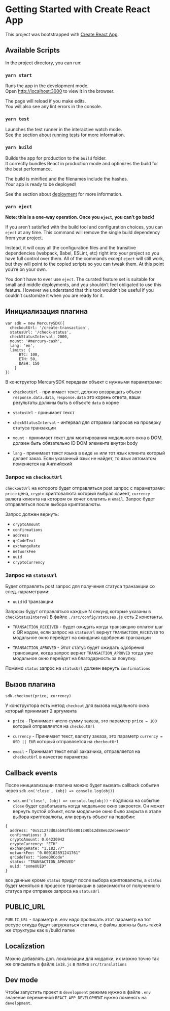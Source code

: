 # Getting Started with Create React App

This project was bootstrapped with [Create React App](https://github.com/facebook/create-react-app).

## Available Scripts

In the project directory, you can run:

### `yarn start`

Runs the app in the development mode.\
Open [http://localhost:3000](http://localhost:3000) to view it in the browser.

The page will reload if you make edits.\
You will also see any lint errors in the console.

### `yarn test`

Launches the test runner in the interactive watch mode.\
See the section about [running tests](https://facebook.github.io/create-react-app/docs/running-tests) for more
information.

### `yarn build`

Builds the app for production to the `build` folder.\
It correctly bundles React in production mode and optimizes the build for the best performance.

The build is minified and the filenames include the hashes.\
Your app is ready to be deployed!

See the section about [deployment](https://facebook.github.io/create-react-app/docs/deployment) for more information.

### `yarn eject`

**Note: this is a one-way operation. Once you `eject`, you can’t go back!**

If you aren’t satisfied with the build tool and configuration choices, you can `eject` at any time. This command will
remove the single build dependency from your project.

Instead, it will copy all the configuration files and the transitive dependencies (webpack, Babel, ESLint, etc) right
into your project so you have full control over them. All of the commands except `eject` will still work, but they will
point to the copied scripts so you can tweak them. At this point you’re on your own.

You don’t have to ever use `eject`. The curated feature set is suitable for small and middle deployments, and you
shouldn’t feel obligated to use this feature. However we understand that this tool wouldn’t be useful if you couldn’t
customize it when you are ready for it.

## Инициализация плагина

```
var sdk = new MercurySDK({
  checkoutUrl: '/create-transaction',
  statusUrl: '/check-status',
  checkStatusInterval: 2000,
  mount: '#mercury-cash',
  lang: 'en',
  limits: {
      BTC: 100,
      ETH: 50,
      DASH: 150
    }
})
```

В конструктор MercurySDK передаем объект с нужными параметрами:

*  `checkoutUrl` - принимает текст, должно возвращать объект `response.data.data`, `response.data` это корень ответа,
  ваши результаты должны быть в объекте `data` в корне
  
*  `statusUrl` - принимает текст

*  `checkStatusInterval` - интервал для отправки запросов на проверку статуса транзакции

*  `mount` - принимает текст для монтирования модального окна в DOM, должен быть обязательно ID DOM элемента внутри body

*  `lang` - принимает текст языка в виде `en` или тот язык клиента который делает заказ. Если указанный язык не найдет,
  то язык автоматом поменяется на Английский

###  Запрос на `checkoutUrl`

`checkoutUrl` на которого будет отправляться post запрос с параметрами: `price` цена, `crypto` криптовалюта который
выбрал клиент, `currency` валюта клиента на котором он хочет оплатить и `email`. Запрос будет отправляться после выбора
криптовалюты.

Запрос должен вернуть:

-  `cryptoAmount`
-  `confirmations`
-  `address`
-  `qrCodeText`
-  `exchangeRate`
-  `networkFee`
-  `uuid`
-  `cryptoCurrency`

###  Запрос на `statusUrl`

Будет отправлять post запрос для получения статуса транзакции со след. параметрами:

*  `uuid` id транзакции

Запросы будут отправляться каждые N секунд которые указаны в `checkStatusInterval`
В файле `./src/config/statuses.js` есть 2 константы.

*  `TRANSACTION_RECEIVED` - будет ожидать когда транзакцию оплатят шаг с QR кодом, если запрос на `statusUrl`
  вернут `TRANSACTION_RECEIVED` то модальное окно перейдет на ожидания одобрения транзакции
  
*  `TRANSACTION_APROVED` - Этот статус будет ожидать одобрения трансакции, когда запрос вернет `TRANSACTION_APROVED`
  тогда уже модальное окно перейдет на благодарность за покупку.

Помимо `status` запрос на `statusUrl` должен вернуть `confirmations`

##  Вызов плагина

```
sdk.checkout(price, currency)
```

У конструктора есть метод `checkout` для вызова модального окна который принимает 2 аргумента

*  `price` - Принимает число сумму заказа, это параметр `price = 100` который отправляется на `checkoutUrl`

*  `currency` - Принимает текст, валюту заказа, это параметр `currency = USD || EUR` который отправляется
  на `checkoutUrl`
  
*  `email` - Принимает текст email заказчика, отправляется на `checkoutUrl` в качестве параметра

##  Callback events

После инициализации плагина можно будет вызвать callback события через `sdk.on('close', (obj) => console.log(obj))`

*  `sdk.on('close', (obj) => console.log(obj))` - подписка на событие `close` будет срабатывать когда модальное окно
  закроется. Он может вернуть пустой объект, если модальное окно было закрыта в этапе выбора криптовалюты, или вернуть
  объект на подобии:

``` 
{
  address: "0x521273d0a5b93fbb4001c40b12d88e632ebeee8b"
  confirmations: 3
  cryptoAmount: 0.04230942
  cryptoCurrency: "ETH"
  exchangeRate: "1,182.77"
  networkFee: "0.000102891241761"
  qrCodeText: "SomeQRCode"
  status: "TRANSACTION_APROVED"
  uuid: "someUUID"
}

```

все данные кроме `status` придут после выбора криптовалюты, а `status` будет меняться в процессе транзакции в
зависимости от полученного статуса при отправке запроса на `statusUrl`

##  PUBLIC_URL

`PUBLIC_URL` - параметр в .env надо прописать этот параметр на тот ресурс откуда будут загружаться статика, с файлы
должны быть такой же структуры как в /build папке

##  Localization

Можно добавлять доп. локализации для модалки, их можно точно так же описывать в файле `in18.js` в
папке `src/translations`

##  Dev mode

Чтобы запустить проект в `development` режиме нужно в файле `.env` значение переменной `REACT_APP_DEVELOPMENT` нужно
поменять на `development`.